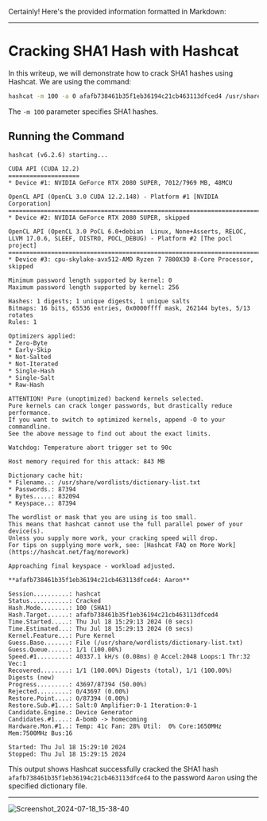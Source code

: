 Certainly! Here's the provided information formatted in Markdown:

---

# Cracking SHA1 Hash with Hashcat

In this writeup, we will demonstrate how to crack SHA1 hashes using Hashcat. We are using the command:

```sh
hashcat -m 100 -a 0 afafb738461b35f1eb36194c21cb463113dfced4 /usr/share/wordlists/dictionary-list.txt
```

The `-m 100` parameter specifies SHA1 hashes.

## Running the Command

```plaintext
hashcat (v6.2.6) starting...

CUDA API (CUDA 12.2)
====================
* Device #1: NVIDIA GeForce RTX 2080 SUPER, 7012/7969 MB, 48MCU

OpenCL API (OpenCL 3.0 CUDA 12.2.148) - Platform #1 [NVIDIA Corporation]
========================================================================
* Device #2: NVIDIA GeForce RTX 2080 SUPER, skipped

OpenCL API (OpenCL 3.0 PoCL 6.0+debian  Linux, None+Asserts, RELOC, LLVM 17.0.6, SLEEF, DISTRO, POCL_DEBUG) - Platform #2 [The pocl project]
============================================================================================================================================
* Device #3: cpu-skylake-avx512-AMD Ryzen 7 7800X3D 8-Core Processor, skipped

Minimum password length supported by kernel: 0
Maximum password length supported by kernel: 256

Hashes: 1 digests; 1 unique digests, 1 unique salts
Bitmaps: 16 bits, 65536 entries, 0x0000ffff mask, 262144 bytes, 5/13 rotates
Rules: 1

Optimizers applied:
* Zero-Byte
* Early-Skip
* Not-Salted
* Not-Iterated
* Single-Hash
* Single-Salt
* Raw-Hash

ATTENTION! Pure (unoptimized) backend kernels selected.
Pure kernels can crack longer passwords, but drastically reduce performance.
If you want to switch to optimized kernels, append -O to your commandline.
See the above message to find out about the exact limits.

Watchdog: Temperature abort trigger set to 90c

Host memory required for this attack: 843 MB

Dictionary cache hit:
* Filename..: /usr/share/wordlists/dictionary-list.txt
* Passwords.: 87394
* Bytes.....: 832094
* Keyspace..: 87394

The wordlist or mask that you are using is too small.
This means that hashcat cannot use the full parallel power of your device(s).
Unless you supply more work, your cracking speed will drop.
For tips on supplying more work, see: [Hashcat FAQ on More Work](https://hashcat.net/faq/morework)

Approaching final keyspace - workload adjusted.           

**afafb738461b35f1eb36194c21cb463113dfced4: Aaron**

Session..........: hashcat
Status...........: Cracked
Hash.Mode........: 100 (SHA1)
Hash.Target......: afafb738461b35f1eb36194c21cb463113dfced4
Time.Started.....: Thu Jul 18 15:29:13 2024 (0 secs)
Time.Estimated...: Thu Jul 18 15:29:13 2024 (0 secs)
Kernel.Feature...: Pure Kernel
Guess.Base.......: File (/usr/share/wordlists/dictionary-list.txt)
Guess.Queue......: 1/1 (100.00%)
Speed.#1.........: 40337.1 kH/s (0.08ms) @ Accel:2048 Loops:1 Thr:32 Vec:1
Recovered........: 1/1 (100.00%) Digests (total), 1/1 (100.00%) Digests (new)
Progress.........: 43697/87394 (50.00%)
Rejected.........: 0/43697 (0.00%)
Restore.Point....: 0/87394 (0.00%)
Restore.Sub.#1...: Salt:0 Amplifier:0-1 Iteration:0-1
Candidate.Engine.: Device Generator
Candidates.#1....: A-bomb -> homecoming
Hardware.Mon.#1..: Temp: 41c Fan: 28% Util:  0% Core:1650MHz Mem:7500MHz Bus:16

Started: Thu Jul 18 15:29:10 2024
Stopped: Thu Jul 18 15:29:15 2024
```

This output shows Hashcat successfully cracked the SHA1 hash `afafb738461b35f1eb36194c21cb463113dfced4` to the password `Aaron` using the specified dictionary file.

---
![Screenshot_2024-07-18_15-38-40](https://github.com/user-attachments/assets/1d79022e-0fd9-466e-b22f-39a38c95e849)

